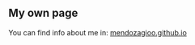 ## My own page

You can find info about me in:
[mendozagioo.github.io](http://mendozagioo.github.io)
